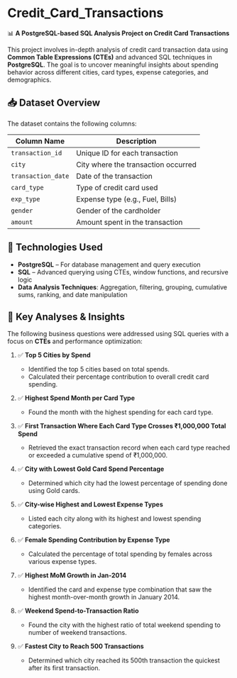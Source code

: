 # Credit_Card_Transactions

📊 **A PostgreSQL-based SQL Analysis Project on Credit Card Transactions**

This project involves in-depth analysis of credit card transaction data using **Common Table Expressions (CTEs)** and advanced SQL techniques in **PostgreSQL**. The goal is to uncover meaningful insights about spending behavior across different cities, card types, expense categories, and demographics.

## 📥 Dataset Overview

The dataset contains the following columns:

| Column Name       | Description                      |
|-------------------|----------------------------------|
| `transaction_id`  | Unique ID for each transaction   |
| `city`            | City where the transaction occurred |
| `transaction_date`| Date of the transaction          |
| `card_type`       | Type of credit card used         |
| `exp_type`        | Expense type (e.g., Fuel, Bills) |
| `gender`          | Gender of the cardholder         |
| `amount`          | Amount spent in the transaction  |

## 🔧 Technologies Used

- **PostgreSQL** – For database management and query execution
- **SQL** – Advanced querying using CTEs, window functions, and recursive logic
- **Data Analysis Techniques**: Aggregation, filtering, grouping, cumulative sums, ranking, and date manipulation

## 🧠 Key Analyses & Insights

The following business questions were addressed using SQL queries with a focus on **CTEs** and performance optimization:

1. ✅ **Top 5 Cities by Spend**
   - Identified the top 5 cities based on total spends.
   - Calculated their percentage contribution to overall credit card spending.

2. ✅ **Highest Spend Month per Card Type**
   - Found the month with the highest spending for each card type.

3. ✅ **First Transaction Where Each Card Type Crosses ₹1,000,000 Total Spend**
   - Retrieved the exact transaction record when each card type reached or exceeded a cumulative spend of ₹1,000,000.

4. ✅ **City with Lowest Gold Card Spend Percentage**
   - Determined which city had the lowest percentage of spending done using Gold cards.

5. ✅ **City-wise Highest and Lowest Expense Types**
   - Listed each city along with its highest and lowest spending categories.

6. ✅ **Female Spending Contribution by Expense Type**
   - Calculated the percentage of total spending by females across various expense types.

7. ✅ **Highest MoM Growth in Jan-2014**
   - Identified the card and expense type combination that saw the highest month-over-month growth in January 2014.

9. ✅ **Weekend Spend-to-Transaction Ratio**
   - Found the city with the highest ratio of total weekend spending to number of weekend transactions.

10. ✅ **Fastest City to Reach 500 Transactions**
    - Determined which city reached its 500th transaction the quickest after its first transaction.

